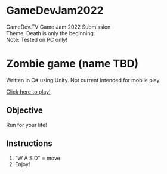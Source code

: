 # GameDevJam2022  
GameDev.TV Game Jam 2022 Submission  
Theme: Death is only the beginning.  
Note: Tested on PC only!  

# Zombie game (name TBD)

Written in C# using Unity. Not current intended for mobile play.

[Click here to play!](https://gphorvath.github.io/GameDevTVJam2022/)

## Objective  
Run for your life!  

## Instructions  
1. "W A S D" = move  
2. Enjoy!
